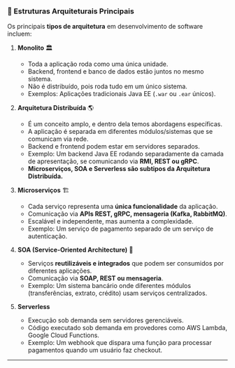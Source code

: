 ### **📌 Estruturas Arquiteturais Principais**  
Os principais **tipos de arquitetura** em desenvolvimento de software incluem:

1. **Monolito** 🏛️  
   - Toda a aplicação roda como uma única unidade.  
   - Backend, frontend e banco de dados estão juntos no mesmo sistema.  
   - Não é distribuído, pois roda tudo em um único sistema.  
   - Exemplos: Aplicações tradicionais Java EE (`.war` ou `.ear` únicos).  

2. **Arquitetura Distribuída** 🌎  
   - É um conceito amplo, e dentro dela temos abordagens específicas.
   - A aplicação é separada em diferentes módulos/sistemas que se comunicam via rede.  
   - Backend e frontend podem estar em servidores separados.  
   - Exemplo: Um backend Java EE rodando separadamente da camada de apresentação, se comunicando via **RMI, REST ou gRPC**.  
   - **Microserviços, SOA e Serverless são subtipos da Arquitetura Distribuída.**  

3. **Microserviços** 🏗️  
   - Cada serviço representa uma **única funcionalidade** da aplicação.  
   - Comunicação via **APIs REST, gRPC, mensageria (Kafka, RabbitMQ)**.
   - Escalável e independente, mas aumenta a complexidade.  
   - Exemplo: Um serviço de pagamento separado de um serviço de autenticação.  

4. **SOA (Service-Oriented Architecture)** 🔄  
   - Serviços **reutilizáveis e integrados** que podem ser consumidos por diferentes aplicações.  
   - Comunicação via **SOAP, REST ou mensageria**.  
   - Exemplo: Um sistema bancário onde diferentes módulos (transferências, extrato, crédito) usam serviços centralizados.  

5. **Serverless**
   - Execução sob demanda sem servidores gerenciáveis.
   - Código executado sob demanda em provedores como AWS Lambda, Google Cloud Functions.  
   - Exemplo: Um webhook que dispara uma função para processar pagamentos quando um usuário faz checkout.  

---  